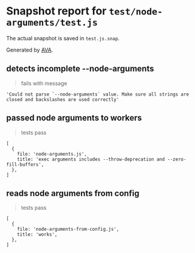 # Snapshot report for `test/node-arguments/test.js`

The actual snapshot is saved in `test.js.snap`.

Generated by [AVA](https://avajs.dev).

## detects incomplete --node-arguments

> fails with message

    'Could not parse `--node-arguments` value. Make sure all strings are closed and backslashes are used correctly'

## passed node arguments to workers

> tests pass

    [
      {
        file: 'node-arguments.js',
        title: 'exec arguments includes --throw-deprecation and --zero-fill-buffers',
      },
    ]

## reads node arguments from config

> tests pass

    [
      {
        file: 'node-arguments-from-config.js',
        title: 'works',
      },
    ]
